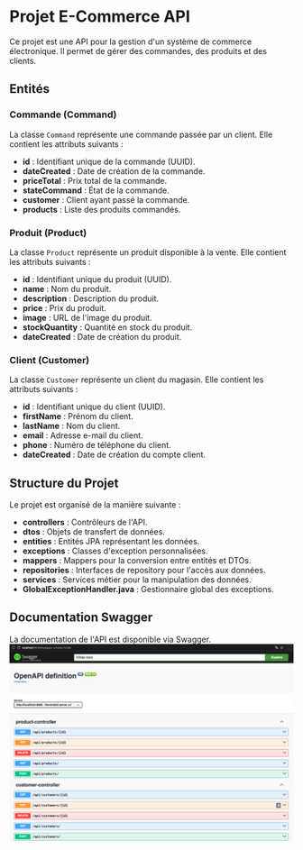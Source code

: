 # Projet E-Commerce API

Ce projet est une API pour la gestion d'un système de commerce électronique. Il permet de gérer des commandes, des produits et des clients.


## Entités

### Commande (Command)

La classe `Command` représente une commande passée par un client. Elle contient les attributs suivants :

- **id** : Identifiant unique de la commande (UUID).
- **dateCreated** : Date de création de la commande.
- **priceTotal** : Prix total de la commande.
- **stateCommand** : État de la commande.
- **customer** : Client ayant passé la commande.
- **products** : Liste des produits commandés.

### Produit (Product)

La classe `Product` représente un produit disponible à la vente. Elle contient les attributs suivants :

- **id** : Identifiant unique du produit (UUID).
- **name** : Nom du produit.
- **description** : Description du produit.
- **price** : Prix du produit.
- **image** : URL de l'image du produit.
- **stockQuantity** : Quantité en stock du produit.
- **dateCreated** : Date de création du produit.

### Client (Customer)

La classe `Customer` représente un client du magasin. Elle contient les attributs suivants :

- **id** : Identifiant unique du client (UUID).
- **firstName** : Prénom du client.
- **lastName** : Nom du client.
- **email** : Adresse e-mail du client.
- **phone** : Numéro de téléphone du client.
- **dateCreated** : Date de création du compte client.

## Structure du Projet

Le projet est organisé de la manière suivante :

- **controllers** : Contrôleurs de l'API.
- **dtos** : Objets de transfert de données.
- **entities** : Entités JPA représentant les données.
- **exceptions** : Classes d'exception personnalisées.
- **mappers** : Mappers pour la conversion entre entités et DTOs.
- **repositories** : Interfaces de repository pour l'accès aux données.
- **services** : Services métier pour la manipulation des données.
- **GlobalExceptionHandler.java** : Gestionnaire global des exceptions.


## Documentation Swagger

La documentation de l'API est disponible via Swagger.
![Documentation Swagger](https://github.com/Youssouf99/SpringShop/blob/master/image/Capture%20d%E2%80%99%C3%A9cran%202024-03-04%20%C3%A0%2018.12.00.png)

